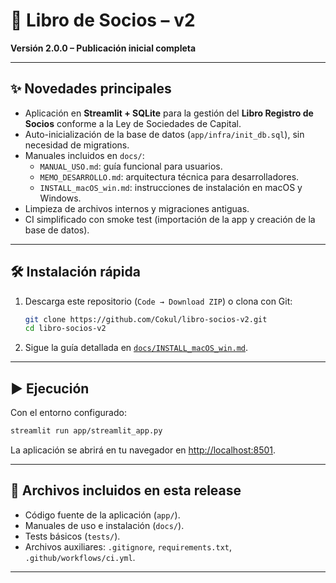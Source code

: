 # 📘 Libro de Socios – v2  

**Versión 2.0.0 – Publicación inicial completa**

---

## ✨ Novedades principales
- Aplicación en **Streamlit + SQLite** para la gestión del **Libro Registro de Socios** conforme a la Ley de Sociedades de Capital.  
- Auto-inicialización de la base de datos (`app/infra/init_db.sql`), sin necesidad de migrations.  
- Manuales incluidos en `docs/`:  
  - `MANUAL_USO.md`: guía funcional para usuarios.  
  - `MEMO_DESARROLLO.md`: arquitectura técnica para desarrolladores.  
  - `INSTALL_macOS_win.md`: instrucciones de instalación en macOS y Windows.  
- Limpieza de archivos internos y migraciones antiguas.  
- CI simplificado con smoke test (importación de la app y creación de la base de datos).  

---

## 🛠️ Instalación rápida
1. Descarga este repositorio (`Code → Download ZIP`) o clona con Git:  
   ```bash
   git clone https://github.com/Cokul/libro-socios-v2.git
   cd libro-socios-v2
   ```
2. Sigue la guía detallada en [`docs/INSTALL_macOS_win.md`](docs/INSTALL_macOS_win.md).  

---

## ▶️ Ejecución
Con el entorno configurado:  
```bash
streamlit run app/streamlit_app.py
```
La aplicación se abrirá en tu navegador en [http://localhost:8501](http://localhost:8501).

---

## 📂 Archivos incluidos en esta release
- Código fuente de la aplicación (`app/`).  
- Manuales de uso e instalación (`docs/`).  
- Tests básicos (`tests/`).  
- Archivos auxiliares: `.gitignore`, `requirements.txt`, `.github/workflows/ci.yml`.  

---

